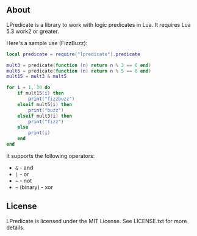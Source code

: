About
---

LPredicate is a library to work with logic predicates in Lua. It requires Lua 5.3 work2 or greater.

Here's a sample use (FizzBuzz):
```lua
local predicate = require("lpredicate").predicate

mult3 = predicate(function (n) return n % 3 == 0 end)
mult5 = predicate(function (n) return n % 5 == 0 end)
mult15 = mult3 & mult5

for i = 1, 30 do
    if mult15(i) then
        print("fizzbuzz")
    elseif mult5(i) then
        print("buzz")
    elseif mult3(i) then
        print("fizz")
    else
        print(i)
    end
end
```

It supports the following operators:
 * `&` -  and
 * `|` -  or
 * `~` -  not
 * `~` (binary) - xor

License
---

LPredicate is licensed under the MIT License. See LICENSE.txt for more details.

